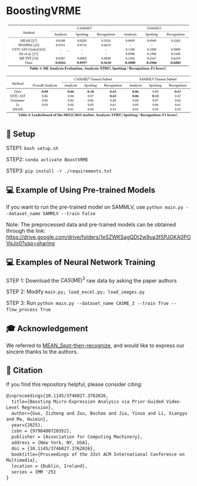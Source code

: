# BoostingVRME

![result](figures/result.png)

## 🔧 Setup

STEP1: `bash setup.sh`

STEP2: `conda activate BoostVRME`

STEP3: `pip install -r ./requirements.txt` 



## 💻 Example of Using Pre-trained Models

If you want to run the pre-trained model on SAMMLV, use `python main.py --dataset_name SAMMLV --train False`

Note: The preprocessed data and pre-trained models can be obtained through the link: https://drive.google.com/drive/folders/1eSZWKSagQDt2w9ua3fSPJGKA0POVqJo0?usp=sharing



## 💻 Examples of Neural Network Training

STEP 1: Download the $CAS(ME)^3$ raw data by asking the paper authors

STEP 2: Modify `main.py; load_excel.py; load_images.py`

STEP 3: Run `python main.py --dataset_name CASME_3 --train True --flow_process True` 



## 🎓 Acknowledgement

We referred to [MEAN_Spot-then-recognize](https://github.com/genbing99/MEAN_Spot-then-recognize), and would like to express our sincere thanks to the authors.



## 📜 Citation

If you find this repository helpful, please consider citing:

```
@inproceedings{10.1145/3746027.3762026,
  title={Boosting Micro-Expression Analysis via Prior-Guided Video-Level Regression},
  author={Guo, Zizheng and Zou, Bochao and Jia, Yinuo and Li, Xiangyu and Ma, Huimin},
  year={2025},
  isbn = {9798400720352},
  publisher = {Association for Computing Machinery},
  address = {New York, NY, USA},
  doi = {10.1145/3746027.3762026},
  booktitle={Proceedings of the 33st ACM International Conference on Multimedia},
  location = {Dublin, Ireland},
  series = {MM '25}
}
```